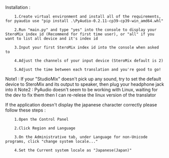 Installation :

        1.Create virtual environment and install all of the requirements, for pyaudio use "pip install .\PyAudio-0.2.11-cp39-cp39-win_amd64.whl"
        
        2.Run "main.py" and type "yes" into the console to display your SteroMix index id (Recommend for first time user), or "all" if you want to list all device and it's index id
        
        3.Input your first SteroMix index id into the console when asked to
        
        4.Adjust the channels of your input device (SteroMix default is 2)
        
        5.Adjust the time between each translation and you're good to go!

Note1 : If your "StudioMix" doesn't pick up any sound, try to set the default device to SteroMix and its output to speaker, then plug your headphone jack into it
Note2 : PyAudio doesn't seem to be working with Linux, waiting for the dev to fix them then I can re-relese the linux version of the translator

If the application doesn't display the japanese character correctly please follow these steps :
        
        1.Open the Control Panel
        
        2.Click Region and Language
        
        3.On the Administrative tab, under Language for non-Unicode programs, click "change system locale..."
        
        4.Set the Current system locale as "Japanese(Japan)"

